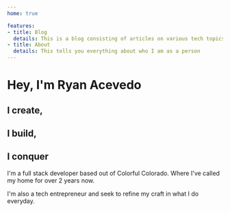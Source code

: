 ```yaml
---
home: true

features:
- title: Blog
  details: This is a blog consisting of articles on various tech topics
- title: About
  details: This tells you everything about who I am as a person
---
```

<ToggleDarkMode />


# Hey, I'm Ryan Acevedo
## I create,
## I build,
## I conquer

I'm a full stack developer based out of Colorful Colorado. Where I've called my home for over 2 years now.

I'm also a tech entrepreneur and seek to refine my craft in what I do everyday.


